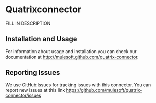 
Quatrixconnector
=========================

FILL IN DESCRIPTION

Installation and Usage
----------------------

For information about usage and installation you can check our documentation at http://mulesoft.github.com/quatrix-connector.

Reporting Issues
----------------

We use GitHub:Issues for tracking issues with this connector. You can report new issues at this link https://github.com/mulesoft/quatrix-connector/issues